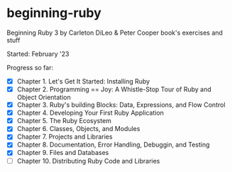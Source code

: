 # beginning-ruby

Beginning Ruby 3 by Carleton DiLeo & Peter Cooper book's exercises and stuff

Started: February '23

Progress so far:

- [x] Chapter 1. Let's Get It Started: Installing Ruby
- [x] Chapter 2. Programming == Joy: A Whistle-Stop Tour of Ruby and Object Orientation
- [x] Chapter 3. Ruby's building Blocks: Data, Expressions, and Flow Control
- [x] Chapter 4. Developing Your First Ruby Application
- [x] Chapter 5. The Ruby Ecosystem
- [x] Chapter 6. Classes, Objects, and Modules
- [x] Chapter 7. Projects and Libraries
- [x] Chapter 8. Documentation, Error Handling, Debuggin, and Testing
- [x] Chapter 9. Files and Databases
- [ ] Chapter 10. Distributing Ruby Code and Libraries
